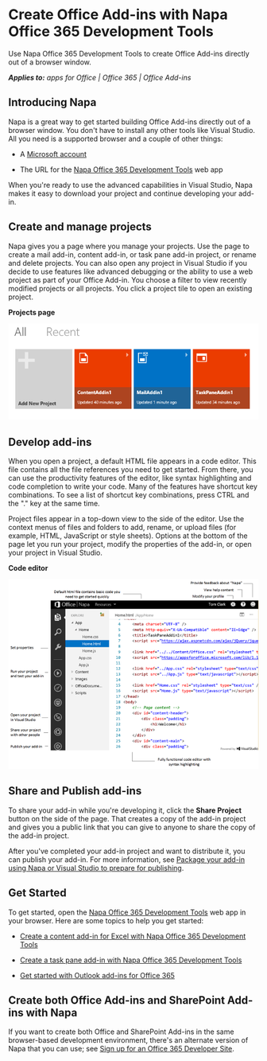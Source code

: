 
# Create Office Add-ins with Napa Office 365 Development Tools
Use Napa Office 365 Development Tools to create Office Add-ins directly out of a browser window.

 _**Applies to:** apps for Office | Office 365 | Office Add-ins_


## Introducing Napa
<a name="Napa"> </a>

Napa is a great way to get started building Office Add-ins directly out of a browser window. You don't have to install any other tools like Visual Studio. All you need is a supported browser and a couple of other things:


- A [Microsoft account](http://www.microsoft.com/en-us/account/default.aspx)
    
- The URL for the [Napa Office 365 Development Tools](https://www.napacloudapp.com) web app
    
When you're ready to use the advanced capabilities in Visual Studio, Napa makes it easy to download your project and continue developing your add-in.


## Create and manage projects
<a name="Create"> </a>

Napa gives you a page where you manage your projects. Use the page to create a mail add-in, content add-in, or task pane add-in project, or rename and delete projects. You can also open any project in Visual Studio if you decide to use features like advanced debugging or the ability to use a web project as part of your Office Add-in. You choose a filter to view recently modified projects or all projects. You click a project tile to open an existing project. 


**Projects page**

![Projects page](../images/08fc36cf-7cc1-442f-a9a5-b6bb30d786a4.png)


## Develop add-ins
<a name="Develop"> </a>

When you open a project, a default HTML file appears in a code editor. This file contains all the file references you need to get started. From there, you can use the productivity features of the editor, like syntax highlighting and code completion to write your code. Many of the features have shortcut key combinations. To see a list of shortcut key combinations, press CTRL and the "." key at the same time. 

Project files appear in a top-down view to the side of the editor. Use the context menus of files and folders to add, rename, or upload files (for example, HTML, JavaScript or style sheets). Options at the bottom of the page let you run your project, modify the properties of the add-in, or open your project in Visual Studio. 


**Code editor**

![Code Editor](../images/Apps_NAPA_Code_Editor.PNG)


## Share and Publish add-ins
<a name="Share"> </a>

To share your add-in while you're developing it, click the  **Share Project** button on the side of the page. That creates a copy of the add-in project and gives you a public link that you can give to anyone to share the copy of the add-in project.

After you've completed your add-in project and want to distribute it, you can publish your add-in. For more information, see [Package your add-in using Napa or Visual Studio to prepare for publishing](../publish/package-your-add-in-using-napa-or-visual-studio.md).




## Get Started
<a name="GetStarted"> </a>

To get started, open the [Napa Office 365 Development Tools](https://www.napacloudapp.com) web app in your browser. Here are some topics to help you get started:


- [Create a content add-in for Excel with Napa Office 365 Development Tools](../essentials/create-a-content-add-in-with-napa.md)
    
- [Create a task pane add-in with Napa Office 365 Development Tools](../essentials/create-a-task-pane-add-in-with-napa.md)
    
- [Get started with Outlook add-ins for Office 365](https://dev.outlook.com/MailAppsGettingStarted/GetStarted.aspx)
    

## Create both Office Add-ins and SharePoint Add-ins with Napa
<a name="GetStarted"> </a>

If you want to create both Office and SharePoint Add-ins in the same browser-based development environment, there's an alternate version of Napa that you can use; see [Sign up for an Office 365 Developer Site](http://msdn.microsoft.com/library/b22ce52a-ae9e-4831-9b68-c9210af6dc54%28Office.15%29.aspx#o365_signup).

